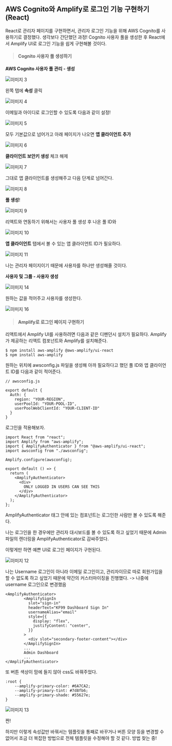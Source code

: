 <h2>AWS Cognito와 Amplify로 로그인 기능 구현하기 (React)</h2>

React로 관리자 페이지를 구현하면서, 관리자 로그인 기능을 위해 AWS Cognito를 사용하기로 결정했다. 생각보다 간단했던 과정! Cognito 사용자 풀을 생성한 후 React에서 Amplify UI로 로그인 기능을 쉽게 구현해볼 것이다.

><h4>Cognito 사용자 풀 생성하기</h4>

<b>AWS Cognito 사용자 풀 관리 - 생성</b>

![이미지 3](https://user-images.githubusercontent.com/30336831/102007539-4a2b1880-3d6d-11eb-995d-b6cf76513187.png)

왼쪽 탭에 <b>속성</b> 클릭

![이미지 4](https://user-images.githubusercontent.com/30336831/102007627-0edd1980-3d6e-11eb-9553-dc722a8fb4bf.png)

이메일과 아이디로 로그인할 수 있도록 다음과 같이 설정!

![이미지 5](https://user-images.githubusercontent.com/30336831/102007724-dc7fec00-3d6e-11eb-8ef7-19fb6f318507.png)

모두 기본값으로 넘어가고 아래 페이지가 나오면 <b>앱 클라이언트 추가</b>

![이미지 6](https://user-images.githubusercontent.com/30336831/102007750-12bd6b80-3d6f-11eb-9314-2c3af9860d67.png)

<b>클라이언트 보안키 생성</b> 체크 해제

![이미지 7](https://user-images.githubusercontent.com/30336831/102007784-47c9be00-3d6f-11eb-9cd0-90e4d4d01ba5.png)

그대로 앱 클라이언트를 생성해주고 다음 단계로 넘어간다.

![이미지 8](https://user-images.githubusercontent.com/30336831/102007816-7778c600-3d6f-11eb-96ba-6f8bc4d01b69.png)

<b>풀 생성</b>!

![이미지 9](https://user-images.githubusercontent.com/30336831/102007838-a131ed00-3d6f-11eb-8eb2-ee407ed55765.png)

리액트와 연동하기 위해서는 사용자 풀 생성 후 나온 풀 ID와

![이미지 10](https://user-images.githubusercontent.com/30336831/102007913-4220a800-3d70-11eb-9652-fd219be1a48a.png)

<b>앱 클라이언트</b> 탭에서 볼 수 있는 앱 클라이언트 ID가 필요하다.

![이미지 11](https://user-images.githubusercontent.com/30336831/102007951-88760700-3d70-11eb-9bc9-de4e22f81361.png)

나는 관리자 페이지이기 때문에 사용자를 하나만 생성해줄 것이다.

<b>사용자 및 그룹 - 사용자 생성</b>

![이미지 14](https://user-images.githubusercontent.com/30336831/102008388-48645380-3d73-11eb-8e51-07bb01b0fbc7.png)

원하는 값을 적어주고 사용자를 생성한다.

![이미지 16](https://user-images.githubusercontent.com/30336831/102008435-bc9ef700-3d73-11eb-9cab-c90e3b3e9190.png)



> <h4>Amplify로 로그인 페이지 구현하기</h4>

리액트에서 Amplify UI를 사용하려면 다음과 같은 디펜던시 설치가 필요하다. Amplify가 제공하는 리액트 컴포넌트와 Amplify를 설치해준다.

```
$ npm install aws-amplify @aws-amplify/ui-react
$ npm install aws-amplify
```

원하는 위치에 awsconfig.js 파일을 생성해 아까 필요하다고 했던 풀 ID와 앱 클라이언트 ID를 다음과 같이 적어준다.

```
// awsconfig.js

export default {
  Auth: {
    region: "YOUR-REGION",
    userPoolId: "YOUR-POOL-ID",
    userPoolWebClientId: "YOUR-CLIENT-ID"
  }
}
```

로그인을 적용해보자.

```
import React from "react";
import Amplify from "aws-amplify";
import { AmplifyAuthenticator } from "@aws-amplify/ui-react";
import awsconfig from "./awsconfig";

Amplify.configure(awsconfig);

export default () => {
  return (
    <AmplifyAuthenticator>
      <div>
        ONLY LOGGED IN USERS CAN SEE THIS
      </div>
    </AmplifyAuthenticator>
  );
};
```

AmplifyAuthenticator 태그 안에 있는 컴포넌트는 로그인한 사람만 볼 수 있도록 해준다. 

나는 로그인을 한 경우에만 관리자 대시보드를 볼 수 있도록 하고 싶었기 때문에 Admin 파일의 렌더링을 AmplifyAuthenticator로 감싸주었다.

이렇게만 하면 예쁜 UI로 로그인 페이지가 구현된다.

![이미지 12](https://user-images.githubusercontent.com/30336831/102008247-9036ab00-3d72-11eb-974b-611e062b0981.png)

나는 Username 로그인이 아니라 이메일 로그인이고, 관리자이므로 따로 회원가입을 할 수 없도록 하고 싶었기 때문에 약간의 커스터마이징을 진행했다. -> 나중에 username 로그인으로 변경했음

```
<AmplifyAuthenticator>
        <AmplifySignIn
          slot="sign-in"
          headerText="KF99 Dashboard Sign In"
          usernameAlias="email"
          style={{
            display: "flex",
            justifyContent: "center",
          }}
        >
          <div slot="secondary-footer-content"></div>
        </AmplifySignIn>
        ...
        Admin Dashboard
        ...
</AmplifyAuthenticator>
```

또 버튼 색상이 맘에 들지 않아 css도 바꿔주었다.

```
:root {
    --amplify-primary-color: #6A7CA2;
    --amplify-primary-tint: #7d8fb6;
    --amplify-primary-shade: #55627e;
}
```

![이미지 13](https://user-images.githubusercontent.com/30336831/102008338-fb807d00-3d72-11eb-945e-07836221f915.png)

짠!

하지만 이렇게 속성값만 바꿔서는 템플릿을 통째로 바꾸거나 버튼 모양 등을 변경할 수 없어서 조금 더 복잡한 방법으로 전체 템플릿을 수정해야 할 것 같다. 방법 찾는 중!
